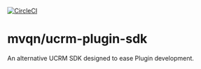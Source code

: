 [![CircleCI](https://circleci.com/gh/mvqn/ucrm-plugin-sdk.svg?style=svg)](https://circleci.com/gh/mvqn/ucrm-plugin-sdk)

# mvqn/ucrm-plugin-sdk
An alternative UCRM SDK designed to ease Plugin development.
